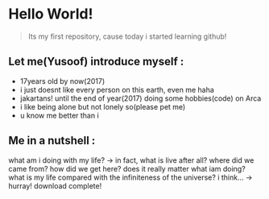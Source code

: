 # Hello World!
>Its my first repository, cause today i started learning github!

## Let me(Yusoof) introduce myself :
* 17years old by now(2017)
* i just doesnt like every person on this earth, even me haha
* jakartans! until the end of year(2017) doing some hobbies(code) on Arca
* i like being alone but not lonely so(please pet me)
* u know me better than i

## Me in a nutshell :
what am i doing with my life? -> in fact, what is live after all? where did we came from? how did we get here? does it really matter what iam doing? what is my life compared with the infiniteness of the universe? i think... -> hurray! download complete!
